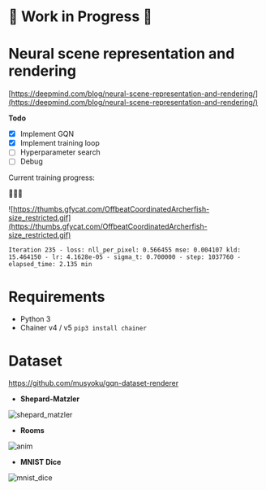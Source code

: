 # :construction: Work in Progress :construction:

# Neural scene representation and rendering

[https://deepmind.com/blog/neural-scene-representation-and-rendering/](https://deepmind.com/blog/neural-scene-representation-and-rendering/)

**Todo**

- [x] Implement GQN
- [x] Implement training loop
- [ ] Hyperparameter search
- [ ] Debug

Current training progress:

:thinking::thinking::thinking:

![https://thumbs.gfycat.com/OffbeatCoordinatedArcherfish-size_restricted.gif](https://thumbs.gfycat.com/OffbeatCoordinatedArcherfish-size_restricted.gif)

```
Iteration 235 - loss: nll_per_pixel: 0.566455 mse: 0.004107 kld: 15.464150 - lr: 4.1628e-05 - sigma_t: 0.700000 - step: 1037760 - elapsed_time: 2.135 min
```

# Requirements

- Python 3
- Chainer v4 / v5
    `pip3 install chainer`

# Dataset

https://github.com/musyoku/gqn-dataset-renderer

- **Shepard-Matzler**

![shepard_matzler](https://user-images.githubusercontent.com/15250418/47383748-53496d80-d740-11e8-8db8-e7a25bd1ad5c.gif)

- **Rooms**

![anim](https://user-images.githubusercontent.com/15250418/47347087-7e54a280-d6e9-11e8-93db-47dd2b4efaea.gif)

- **MNIST Dice**

![mnist_dice](https://user-images.githubusercontent.com/15250418/47478271-e4653500-d863-11e8-8d26-1b61cc34cc3b.gif)
